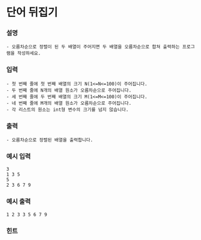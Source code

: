 # 단어 뒤집기

### **설명**
    - 오름차순으로 정렬이 된 두 배열이 주어지면 두 배열을 오름차순으로 합쳐 출력하는 프로그램을 작성하세요.
    
### **입력**
    - 첫 번째 줄에 첫 번째 배열의 크기 N(1<=N<=100)이 주어집니다.
    - 두 번째 줄에 N개의 배열 원소가 오름차순으로 주어집니다.
    - 세 번째 줄에 두 번째 배열의 크기 M(1<=M<=100)이 주어집니다.
    - 네 번째 줄에 M개의 배열 원소가 오름차순으로 주어집니다.
    - 각 리스트의 원소는 int형 변수의 크기를 넘지 않습니다.

### **출력**
    - 오름차순으로 정렬된 배열을 출력합니다.

### 예시 입력
    3
    1 3 5
    5
    2 3 6 7 9

### 예시 출력
    1 2 3 3 5 6 7 9

### 힌트
